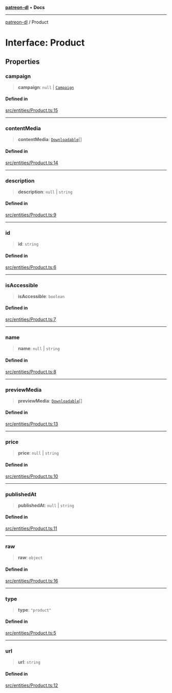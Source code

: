 [**patreon-dl**](../README.md) • **Docs**

***

[patreon-dl](../README.md) / Product

# Interface: Product

## Properties

### campaign

> **campaign**: `null` \| [`Campaign`](Campaign.md)

#### Defined in

[src/entities/Product.ts:15](https://github.com/patrickkfkan/patreon-dl/blob/7c1cd2021db5cdb3733758940f1bc6aab660b08d/src/entities/Product.ts#L15)

***

### contentMedia

> **contentMedia**: [`Downloadable`](../type-aliases/Downloadable.md)[]

#### Defined in

[src/entities/Product.ts:14](https://github.com/patrickkfkan/patreon-dl/blob/7c1cd2021db5cdb3733758940f1bc6aab660b08d/src/entities/Product.ts#L14)

***

### description

> **description**: `null` \| `string`

#### Defined in

[src/entities/Product.ts:9](https://github.com/patrickkfkan/patreon-dl/blob/7c1cd2021db5cdb3733758940f1bc6aab660b08d/src/entities/Product.ts#L9)

***

### id

> **id**: `string`

#### Defined in

[src/entities/Product.ts:6](https://github.com/patrickkfkan/patreon-dl/blob/7c1cd2021db5cdb3733758940f1bc6aab660b08d/src/entities/Product.ts#L6)

***

### isAccessible

> **isAccessible**: `boolean`

#### Defined in

[src/entities/Product.ts:7](https://github.com/patrickkfkan/patreon-dl/blob/7c1cd2021db5cdb3733758940f1bc6aab660b08d/src/entities/Product.ts#L7)

***

### name

> **name**: `null` \| `string`

#### Defined in

[src/entities/Product.ts:8](https://github.com/patrickkfkan/patreon-dl/blob/7c1cd2021db5cdb3733758940f1bc6aab660b08d/src/entities/Product.ts#L8)

***

### previewMedia

> **previewMedia**: [`Downloadable`](../type-aliases/Downloadable.md)[]

#### Defined in

[src/entities/Product.ts:13](https://github.com/patrickkfkan/patreon-dl/blob/7c1cd2021db5cdb3733758940f1bc6aab660b08d/src/entities/Product.ts#L13)

***

### price

> **price**: `null` \| `string`

#### Defined in

[src/entities/Product.ts:10](https://github.com/patrickkfkan/patreon-dl/blob/7c1cd2021db5cdb3733758940f1bc6aab660b08d/src/entities/Product.ts#L10)

***

### publishedAt

> **publishedAt**: `null` \| `string`

#### Defined in

[src/entities/Product.ts:11](https://github.com/patrickkfkan/patreon-dl/blob/7c1cd2021db5cdb3733758940f1bc6aab660b08d/src/entities/Product.ts#L11)

***

### raw

> **raw**: `object`

#### Defined in

[src/entities/Product.ts:16](https://github.com/patrickkfkan/patreon-dl/blob/7c1cd2021db5cdb3733758940f1bc6aab660b08d/src/entities/Product.ts#L16)

***

### type

> **type**: `"product"`

#### Defined in

[src/entities/Product.ts:5](https://github.com/patrickkfkan/patreon-dl/blob/7c1cd2021db5cdb3733758940f1bc6aab660b08d/src/entities/Product.ts#L5)

***

### url

> **url**: `string`

#### Defined in

[src/entities/Product.ts:12](https://github.com/patrickkfkan/patreon-dl/blob/7c1cd2021db5cdb3733758940f1bc6aab660b08d/src/entities/Product.ts#L12)
